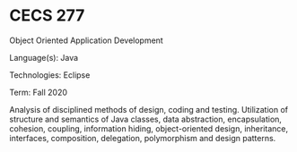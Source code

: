 # CECS 277
 Object Oriented Application Development

Language(s): Java

Technologies: Eclipse

Term: Fall 2020

Analysis of disciplined methods of design, coding and testing. Utilization of structure and semantics of Java classes, data abstraction, encapsulation, cohesion, coupling, information hiding, object-oriented design, inheritance, interfaces, composition, delegation, polymorphism and design patterns.
